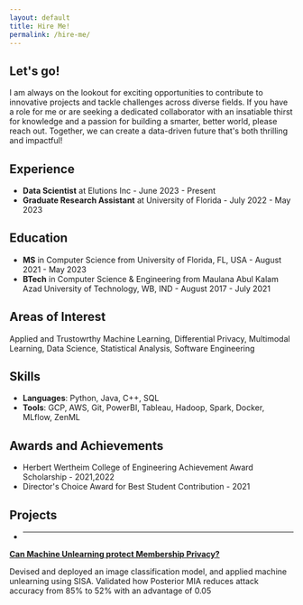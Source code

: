 ```yaml
---
layout: default
title: Hire Me!
permalink: /hire-me/
---
```


## Let's go!

I am always on the lookout for exciting opportunities to contribute to innovative projects and tackle challenges across diverse fields. If you have a role for me or are seeking a dedicated collaborator with an insatiable thirst for knowledge and a passion for building a smarter, better world, please reach out. Together, we can create a data-driven future that's both thrilling and impactful!

## Experience

- **Data Scientist** at Elutions Inc - June 2023 - Present
- **Graduate Research Assistant** at University of Florida - July 2022 - May 2023
<!-- Add more experiences as needed -->

## Education

- **MS** in Computer Science from University of Florida, FL, USA - August 2021 - May 2023
- **BTech** in Computer Science & Engineering from Maulana Abul Kalam Azad University of Technology, WB, IND - August 2017 - July 2021
<!-- Add more education details as needed -->

## Areas of Interest

Applied and Trustowrthy Machine Learning, Differential Privacy, Multimodal Learning, Data Science, Statistical Analysis, Software Engineering
<!-- Add more skills as needed -->

## Skills

- **Languages**: Python, Java, C++, SQL
- **Tools**: GCP, AWS, Git, PowerBI, Tableau, Hadoop, Spark, Docker, MLflow, ZenML
<!-- Add more skills as needed -->

## Awards and Achievements

- Herbert Wertheim College of Engineering Achievement Award Scholarship - 2021,2022
- Director's Choice Award for Best Student Contribution - 2021
<!-- Add more awards as needed -->

## Projects
- **** 
**[Can Machine Unlearning protect Membership Privacy?](https://drive.google.com/file/d/1hzSzECo8OVPmuPr7eULXIzg80e-QhenG/view)**
<!-- - **Skills/Tools Used**: Skill 1, Tool 2, etc. -->

Devised and deployed an image classification model, and applied machine unlearning using SISA. Validated how Posterior MIA reduces attack accuracy from 85% to 52% with an advantage of 0.05

<!-- - **Project 2**: Description of the project -->
<!-- Add more projects as needed -->

<!-- ## Publications
- **Publication 1**: Description of the publication
- **Publication 2**: Description of the publication -->
<!-- Add more publications as needed -->
